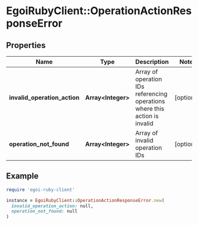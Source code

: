 # EgoiRubyClient::OperationActionResponseError

## Properties

| Name | Type | Description | Notes |
| ---- | ---- | ----------- | ----- |
| **invalid_operation_action** | **Array&lt;Integer&gt;** | Array of operation IDs referencing operations where this action is invalid | [optional] |
| **operation_not_found** | **Array&lt;Integer&gt;** | Array of invalid operation IDs | [optional] |

## Example

```ruby
require 'egoi-ruby-client'

instance = EgoiRubyClient::OperationActionResponseError.new(
  invalid_operation_action: null,
  operation_not_found: null
)
```

